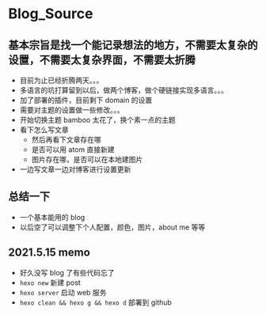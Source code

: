 # Blog_Source

## 基本宗旨是找一个能记录想法的地方，不需要太复杂的设置，不需要太复杂界面，不需要太折腾

- 目前为止已经折腾两天。。。
- 多语言的坑打算留到以后，做两个博客，做个硬链接实现多语言。。。
- 加了部署的插件，目前剩下 domain 的设置
- 需要对主题的设置做一些修改。。。
- 开始切换主题 bamboo 太花了，换个素一点的主题
- 看下怎么写文章
  - 然后再看下文章存在哪
  - 是否可以用 atom 直接新建
  - 图片存在哪，是否可以在本地建图片
- 一边写文章一边对博客进行设置更新

## 总结一下

- 一个基本能用的 blog
- 以后空了可以调整下个人配置，颜色，图片，about me 等等

## 2021.5.15 memo

- 好久没写 blog 了有些代码忘了
- `hexo new` 新建 post
- `hexo server` 启动 web 服务
- `hexo clean && hexo g && hexo d` 部署到 github
